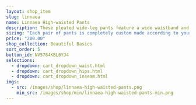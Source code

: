 ```yaml
---
layout: shop_item
slug: linnaea
name: Linnaea High-waisted Pants
description: These pleated wide-leg pants feature a wide waistband and belt loops for the included sash. They are a stylish and professional addition to your practice wardrobe, or even competition attire for lady leaders.
sizing: "Each pair of pants is completely custom made according to your measurements. However, measurements are sometimes not enough. Every body is unique; some people have magnificent hips, some have a great bum, some have flat ones. In order to honor your specific body, please leave a note about your specific concerns (for example, \"I have a larger bum\") if you frequently have fitting issues with pants or email us at <a href='mailto:info@freebodydesigns.com'>info@freebodydesigns.com</a> with pictures if you'd prefer."
price: "200.00"
shop_collection: Beautiful Basics
sort_order: 5
button_id: NV5784KBL6YJ4
selections:
  - dropdown: cart_dropdown_waist.html
  - dropdown: cart_dropdown_hips.html
  - dropdown: cart_dropdown_inseam.html
imgs:
  - src: /images/shop/linnaea-high-waisted-pants.png
    min_src: /images/shop/min/linnaea-high-waisted-pants-min.png
---
```


